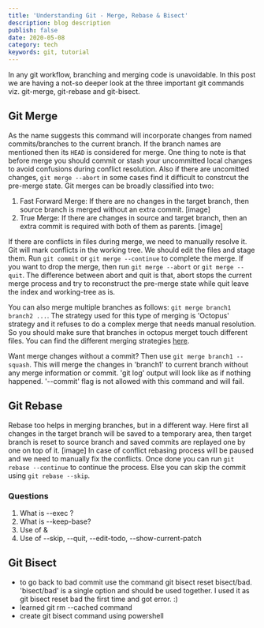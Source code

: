 ```yaml
---
title: 'Understanding Git - Merge, Rebase & Bisect'
description: blog description
publish: false
date: 2020-05-08
category: tech
keywords: git, tutorial
---
```


In any git workflow, branching and merging code is unavoidable. In this post we are having a not-so deeper look at the three important git commands viz. git-merge, git-rebase and git-bisect. 

## Git Merge
As the name suggests this command will incorporate changes from named commits/branches to the current branch. If the branch names are mentioned then its `HEAD` is considered for merge. One thing to note is that before merge you should commit or stash your uncommitted local changes to avoid confusions during conflict resolution. Also if there are uncomitted changes, `git merge --abort` in some cases find it difficult to constrcut the pre-merge state. Git merges can be broadly classified into two: 
1. Fast Forward Merge: 
If there are no changes in the target branch, then source branch is merged without an extra commit.
[image]
2. True Merge: 
If there are changes in source and target branch, then an extra commit is required with both of them as parents.
[image]

If there are conflicts in files during merge, we need to manually resolve it. Git will mark conflicts in the working tree. We should edit the files and stage them. Run `git commit` or `git merge --continue` to complete the merge.
If you want to drop the merge, then run `git merge --abort` or `git merge --quit`. The difference between abort and quit is that, abort stops the current merge process and try to reconstruct the pre-merge state while quit leave the index and working-tree as is. 

You can also merge multiple branches as follows:
`git merge branch1 branch2 ...`. The strategy used for this type of merging is 'Octopus' strategy and it refuses to do a complex merge that needs manual resolution. So you should make sure that branches in octopus merget touch different files. You can find the different merging strategies [here](https://git-scm.com/docs/merge-strategies).

Want merge changes without a commit? Then use `git merge branch1 --squash`. This will merge the changes in 'branch1' to current branch without any merge information or commit. 'git log' output will look like as if nothing happened. '--commit' flag is not allowed with this command and will fail.

## Git Rebase
Rebase too helps in merging branches, but in a different way. Here first all changes in the target branch will be saved to a temporary area, then target branch is reset to source branch and saved commits are replayed one by one on top of it.
[image]
In case of conflict rebasing process will be paused and we need to manually fix the conflicts. Once done you can run `git rebase --continue` to continue the process. Else you can skip the commit using `git rebase --skip`. 

###  Questions
1. What is --exec <cmd>? 
2. What is --keep-base?
3. Use of <upstream> & <branch>
4. Use of --skip, --quit, --edit-todo, --show-current-patch

## Git Bisect
* to go back to bad commit use the command git bisect reset bisect/bad. 'bisect/bad' is a single option and should be used together. I used it as git bisect reset bad the first time and got error. :)
* learned git rm --cached command
* create git bisect command using powershell